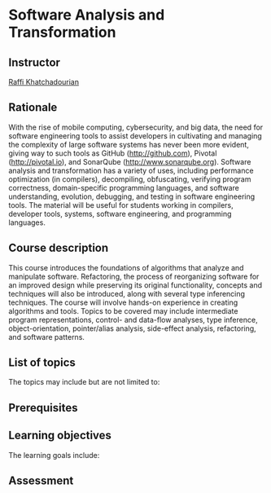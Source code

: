 # Software Analysis and Transformation

## Instructor

[Raffi Khatchadourian](http://www.cs.hunter.cuny.edu/~Raffi.Khatchadourian99)

## Rationale

With the rise of mobile computing, cybersecurity, and big data, the need for software engineering tools to assist developers in cultivating and managing the complexity of large software systems has never been more evident, giving way to such tools as GitHub (http://github.com), Pivotal (http://pivotal.io), and SonarQube (http://www.sonarqube.org). Software analysis and transformation has a variety of uses, including performance optimization (in compilers), decompiling, obfuscating, verifying program correctness, domain-specific programming languages, and software understanding, evolution, debugging, and testing in software engineering tools.  The material will be useful for students working in compilers, developer tools, systems, software engineering, and programming languages.

## Course description

This course introduces the foundations of algorithms that analyze and manipulate software. Refactoring, the process of reorganizing software for an improved design while preserving its original functionality, concepts and techniques will also be introduced, along with several type inferencing techniques. The course will involve hands-on experience in creating algorithms and tools. Topics to be covered may include intermediate program representations, control- and data-flow analyses, type inference, object-orientation, pointer/alias analysis, side-effect analysis, refactoring, and software patterns.

## List of topics

The topics may include but are not limited to:

## Prerequisites

## Learning objectives

The learning goals include:

## Assessment
